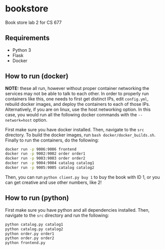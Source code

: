 # bookstore
Book store lab 2 for CS 677

## Requirements
 - Python 3
 - Flask
 - Docker

## How to run (docker)
**NOTE:** these all run, however without proper container networking the services may not be able to talk to each other.
In order to properly run containers like this, one needs to first get distinct IPs, edit `config.yml`, rebuild docker images, and deploy the containers to each of those IPs.
Alternatively, if you are on linux, use the host networking option.
In this case, you would run all the following docker commands with the `--network=host` option.

First make sure you have docker installed. Then, navigate to the `src` directory.
To build the docker images, run `bash docker/docker_builds.sh`.
Finally to run the containers, do the following:
```sh
docker run -p 9006:9006 frontend
docker run -p 9002:9002 order order1
docker run -p 9003:9003 order order2
docker run -p 9004:9004 catalog catalog1
docker run -p 9005:9005 catalog catalog2
```

Then, you can run `python client.py buy 1` to buy the book with ID 1, or you can get creative and use other numbers, like 2!

## How to run (python)
First make sure you have python and all dependencies installed.
Then, navigate to the `src` directory and run the following:
```sh
python catalog.py catalog1
python catalog.py catalog2
python order.py order1
python order.py order2
python frontend.py
```
